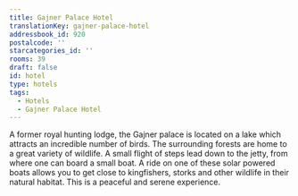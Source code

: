 ```yaml
---
title: Gajner Palace Hotel
translationKey: gajner-palace-hotel
addressbook_id: 920
postalcode: ''
starcategories_id: ''
rooms: 39
draft: false
id: hotel
type: hotels
tags:
  - Hotels
  - Gajner Palace Hotel
---
```

A former royal hunting lodge, the Gajner palace is located on a lake which attracts an incredible number of birds. The surrounding forests are home to a great variety of wildlife.    A small flight of steps lead down to the jetty, from where one can board a small boat. A ride on one of these solar powered boats allows you to get close to kingfishers, storks and other wildlife in their natural habitat. This is a peaceful and serene experience.